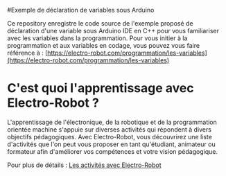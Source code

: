 #Exemple de déclaration de variables sous Arduino

Ce repository enregistre le code source de l'exemple proposé de déclaration d'une variable sous Arduino IDE en C++ pour vous familiariser avec les variables dans la programmation. Pour vous initier à la programmation et aux variables en codage, vous pouvez vous faire référence à : [https://electro-robot.com/programmation/les-variables](https://electro-robot.com/programmation/les-variables)

# C'est quoi l'apprentissage avec Electro-Robot ?

L'apprentissage de l'électronique, de la robotique et de la programmation orientée machine s'appuie sur diverses activités qui répondent à divers objectifs pédagogiques. Avec Electro-Robot, vous découvrirez une liste d'activités que l'on peut vous proposer en tant qu'étudiant, animateur ou formateur afin d'améliorer vos compétences et votre vision pédagogique.

Pour plus de détails : <a href="https://electro-robot.com/les-activites" rel="dofollow">Les activités avec Electro-Robot</a>
